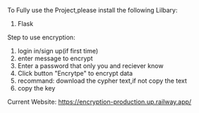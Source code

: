 To Fully use the Project,please install the following Lilbary:
1) Flask


Step to use encryption:
1) login in/sign up(if first time)
2) enter message to encrypt
3) Enter a password that only you and reciever know
4) Click button "Encrytpe" to encrypt data
5) recommand: download the cypher text,if  not copy the text
6) copy the key

Current Website:
https://encryption-production.up.railway.app/
